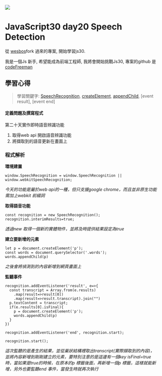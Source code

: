 ![](https://javascript30.com/images/JS3-social-share.png)

# JavaScript30 day20 Speech Detection

從 [wesbos](https://github.com/wesbos/JavaScript30)fork 過來的專案, 開始學習js30.

我是一個Js 新手, 希望能成為前端工程師, 我將會開始挑戰Js30, 專案的github 是 [codeFreeman](https://github.com/codeFreeman/JavaScript30)

## 學習心得

> 學習關鍵字: [SpeechRecognition](https://developer.mozilla.org/en-US/docs/Web/API/SpeechRecognition), [createElement](https://developer.mozilla.org/en-US/docs/Web/API/Document/createElement), [appendChild](https://developer.mozilla.org/en-US/docs/Web/API/Node/appendChild), [event result], [event end]

#### 定義問題及撰寫程式

第二十天實作即時語音辨識功能
1. 取得web api 開啟語音辨識功能
2. 將擷取到的語音更新在畫面上

### 程式解析

**環境建置**

    window.SpeechRecognition = window.SpeechRecognition || window.webkitSpeechRecognition;

*今天的功能是屬於web api的一種，但只支援google chrome，而且並非原生功能需加上webkit 前綴詞*

**取得語音功能**

    const recognition = new SpeechRecognition();
    recognition.interimResults=true;

*透過new 取得一個新的實體物件，並將及時提供結果設定為true*

**建立要新增的元素**

    let p = document.createElement('p');
    const words = document.querySelector('.words');
    words.appendChild(p)

*之後會將偵測到的內容新增到網頁畫面上*

**監聽事件**

    recognition.addEventListener('result', e=>{
      const transcript = Array.from(e.results)
        .map(result=>result[0])
        .map(result=>result.transcript).join("")
      p.textContent = transcript;
      if(e.results[0].isFinal){
        p = document.createElement('p');
        words.appendChild(p)
      }
    })

    recognition.addEventListener('end', recognition.start);

    recognition.start();

*這次監聽的是產生的結果，並從巢狀結構裡取出transcript(實際擷取到的內容)，並將內容新增到剛剛建立的元素，要特別注意的是這邊有一個key isFinal=true時，當如果是true的時候，在原本的p 標籤後面，再新增一個p 標籤，這樣就能新增，另外也要監聽end 事件，當發生時就再次執行*


